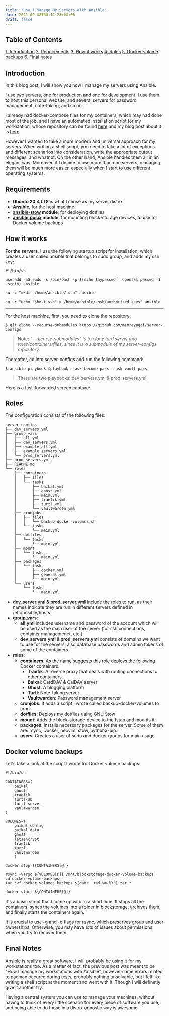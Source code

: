 ```yaml
---
title: "How I Manage My Servers With Ansible"
date: 2021-09-08T06:12:23+08:00
draft: false
---
```



## Table of Contents
[1. Introduction](#introduction)
[2. Requirements](#requirements)
[3. How it works](#how-it-works)
[4. Roles](#roles)
[5. Docker volume backups](#docker-volume-backups)
[6. Final notes](#final-notes)

## Introduction
In this blog post, I will show you how I manage my servers using Ansible.

I use two servers, one for production and one for development. I use them to host this personal website, and several servers for password management, note-taking, and so on.

<!--more-->

I already had docker-compose files for my containers, which may had done most of the job, and I have an automated installation script for my workstation, whose repository can be found [here](https://github.com/memreyagci/workstation-installation-script) and my blog post about it is [here](https://www.meyagci.com/how-i-manage-setup-my-workstation-shell-scripts-gnu-stow/).

However I wanted to take a more modern and universal approach for my servers. When writing a shell script, you need to take a lot of exceptions and different scenarios into consideration, write the appropriate output messages, and whatnot. On the other hand, Ansible handles them all in an elegant way. Moreover, if I decide to use more than one servers, managing them will be much more easier, especially when I start to use different operating systems.


## Requirements
- **Ubuntu 20.4 LTS** is what I chose as my server distro
- **Ansible**, for the host machine
- **[ansible-stow](https://github.com/caian-org/ansible-stow) module**, for deploying dotfiles
- **[ansible.posix](https://github.com/ansible-collections/ansible.posix) module**, for mounting block-storage devices, to use for Docker volume backups

## How it works
**For the servers**, I use the following startup script for installation, which creates a user called ansible that belongs to sudo group, and adds my ssh key:
```
#!/bin/sh

useradd -mG sudo -s /bin/bash -p $(echo $mypasswd | openssl passwd -1 -stdin) ansible

su -c "mkdir /home/ansible/.ssh" ansible

su -c "echo "$host_ssh" > /home/ansible/.ssh/authorized_keys" ansible
```
---
For the host machine, first, you need to clone the repository:
```
$ git clone --recurse-submodules https://github.com/memreyagci/server-configs
```
>Note: *"--recurse-submodules" is to clone turtl server into roles/containers/files, since it is a submodule of my server-configs repository.*

Thereafter, cd into server-configs and run the following command:
```
$ ansible-playbook $playbook --ask-become-pass --ask-vault-pass
```

> There are two playbooks: dev_servers.yml & prod_servers.yml

Here is a fast-forwarded screen capture:
<!-- ![](/ansible_server_installation.mp4) -->

## Roles
The configuration consists of the following files:

```
server-configs
├── dev_servers.yml
├── group_vars
│   ├── all.yml
│   ├── dev_servers.yml
│   ├── example_all.yml
│   ├── example_servers.yml
│   └── prod_servers.yml
├── prod_servers.yml
├── README.md
└── roles
    ├── containers
    │   ├── files
    │   └── tasks
    │       ├── baikal.yml
    │       ├── ghost.yml
    │       ├── main.yml
    │       ├── traefik.yml
    │       ├── turtl.yml
    │       └── vaultwarden.yml
    ├── cronjobs
    │   ├── files
    │   │   └── backup-docker-volumes.sh
    │   └── tasks
    │       └── main.yml
    ├── dotfiles
    │   └── tasks
    │       └── main.yml
    ├── mount
    │   └── tasks
    │       └── main.yml
    ├── packages
    │   └── tasks
    │       ├── docker.yml
    │       ├── general.yml
    │       └── main.yml
    └── users
        └── tasks
            └── main.yml
```

* **dev_server.yml & prod_server.yml** include the roles to run, as their names indicate they are run in different servers defined in /etc/ansible/hosts
* **group_vars**:
   * **all.yml** includes username and password of the account which will be used as the main user of the server (for ssh connections, container managemenet, etc.)
   * **dev_servers.yml & prod_servers.yml** consists of domains we want to use for the servers, also database passwords and admin tokens of some of the containers.
* **roles**:
   * **containers**: As the name suggests this role deploys the following Docker containers.
      * **Traefik**: A reverse proxy that deals with routing connections to other containers.
      * **Baikal**: CardDAV & CalDAV server
      * **Ghost**: A blogging platform
      * **Turtl**: Note-taking server
      * **Vaultwarden**: Password management server
   * **cronjobs**: It adds a script I wrote called backup-docker-volumes to cron.
   * **dotfiles**: Deploys my dotfiles using GNU Stow
   * **mount**: Adds the block-storage device to the fstab and mounts it.
   * **packages**: Installs necessary packages for the server. Some of them are: rsync, Docker, neovim, stow, python3-pip..
   * **users**: Creates a user of sudo and docker groups for main usage.


## Docker volume backups
Let's take a look at the script I wrote for Docker volume backups:
```
#!/bin/sh

CONTAINERS=(
    baikal
    ghost
    traefik
    turtl-db
    turtl-server
    vaultwarden
)

VOLUMES=(
    baikal_config
    baikal_data
    ghost
    letsencrypt
    traefik
    turtl
    vaultwarden
    )

docker stop ${CONTAINERS[@]}

rsync -vargo ${VOLUMES[@]} /mnt/blockstorage/docker-volume-backups
cd docker-volume-backups
tar cvf docker_volumes_backups_$(date '+%d-%m-%Y').tar *

docker start ${CONTAINERS[@]}
```
It's a basic script that I come up with in a short time. It stops all the containers, syncs the volumes into a folder in blockstorage, archives them, and finally starts the containers again.

It is crucial to use -g and -o flags for rsync, which preserves group and user ownerships. Otherwise, you may have lots of issues about permissions when you try to recover them.

## Final Notes
Ansible is really a great software. I will  probably be using it for my workstations too. As a matter of fact, the previous post was meant to be "How I manage my workstations with Ansible", however some errors related to pacman occured during tests, probably nothing unsolvable, but I felt like writing a shell script at the moment and went with it. Though I will definetly give it another try.

Having a central system you can use to manage your machines, without having to think of every little scenario for every piece of software you use, and being able to do those in a distro-agnostic way is awesome.
